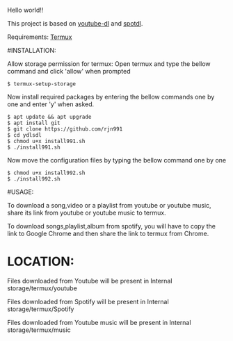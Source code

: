 Hello world!!

This project is based on [youtube-dl](www.ss.com) and [spotdl](www.git.com).

Requirements: [Termux](www.gp.com)

#INSTALLATION:

Allow storage permission for termux:
Open termux and type the bellow command and click 'allow' when prompted
    
    $ termux-setup-storage

Now install required packages by entering the bellow commands one by one and enter 'y' when asked.

    $ apt update && apt upgrade
    $ apt install git
    $ git clone https://github.com/rjn991
    $ cd ydlsdl
    $ chmod u+x install991.sh
    $ ./install991.sh

Now move the configuration files by typing the bellow command one by one

    $ chmod u+x install992.sh
    $ ./install992.sh

#USAGE:

To download a song,video or a playlist from youtube or youtube music, share its link from youtube or youtube music to termux.

To download songs,playlist,album from spotify, you will have to copy the link to Google Chrome and then share the link to termux from Chrome.

# LOCATION:

Files downloaded from Youtube will be present in Internal storage/termux/youtube

Files downloaded from Spotify will be present in Internal storage/termux/Spotify

Files downloaded from Youtube music will be present in Internal storage/termux/music
